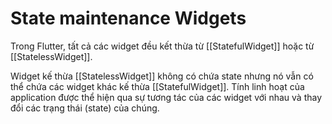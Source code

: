 # State maintenance Widgets

Trong Flutter, tất cả các widget đều kết thừa từ [[StatefulWidget]] hoặc từ [[StatelessWidget]]. 

Widget kế thừa [[StatelessWidget]] không có chứa state nhưng nó vẫn có thể chứa các widget khác kế thừa [[StatefulWidget]]. Tính linh hoạt của application được thể hiện qua sự tương tác của các widget với nhau và thay đổi các trạng thái (state) của chúng. 